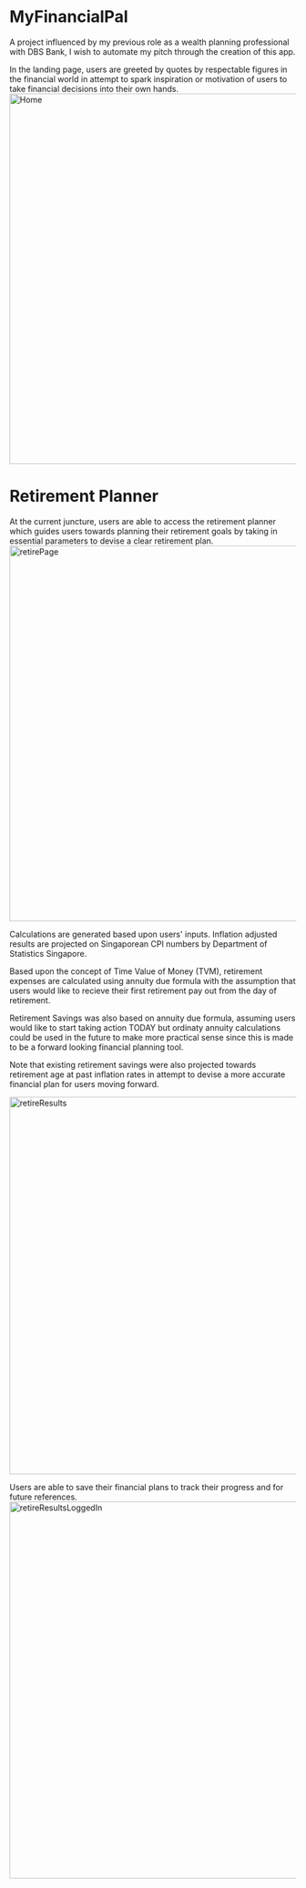 # MyFinancialPal

A project influenced by my previous role as a wealth planning professional with DBS Bank, I wish to automate my pitch through the creation of this app.

In the landing page, users are greeted by quotes by respectable figures in the financial world in attempt to spark inspiration or motivation of users to take financial decisions into their own hands.
<img width="650" alt="Home" src="https://media.git.generalassemb.ly/user/35165/files/3f5d0280-ea77-11eb-80ad-b6a42b2e2b41">

# Retirement Planner
At the current juncture, users are able to access the retirement planner which guides users towards planning their retirement goals by taking in essential parameters to devise a clear retirement plan. 
<img width="659" alt="retirePage" src="https://media.git.generalassemb.ly/user/35165/files/0aea4600-ea79-11eb-8856-cfb36122d1e8">

Calculations are generated based upon users' inputs.
Inflation adjusted results are projected on Singaporean CPI numbers by Department of Statistics Singapore.

Based upon the concept of Time Value of Money (TVM), retirement expenses are calculated using annuity due formula with the assumption that users would like to recieve their first retirement pay out from the day of retirement.

Retirement Savings was also based on annuity due formula, assuming users would like to start taking action TODAY but ordinaty annuity calculations could be used in the future to make more practical sense since this is made to be a forward looking financial planning tool.

Note that existing retirement savings were also projected towards retirement age at past inflation rates in attempt to devise a more accurate financial plan for users moving forward. 

<img width="662" alt="retireResults" src="https://media.git.generalassemb.ly/user/35165/files/0cb40980-ea79-11eb-827b-3ee60f9d1f6b">

Users are able to save their financial plans to track their progress and for future references. 
<img width="661" alt="retireResultsLoggedIn" src="https://media.git.generalassemb.ly/user/35165/files/0e7dcd00-ea79-11eb-9f20-335c655681b0">

